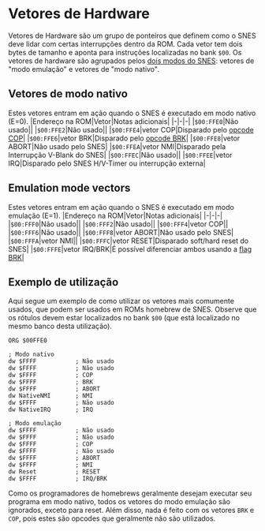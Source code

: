 # Vetores de Hardware
Vetores de Hardware são um grupo de ponteiros que definem como o SNES deve lidar com certas interrupções dentro da ROM. Cada vetor tem dois bytes de tamanho e aponta para instruções localizadas no bank `$00`. Os vetores de hardware são agrupados pelos [dois modos do SNES](../processor/flags.md): vetores de "modo emulação" e vetores de "modo nativo".

## Vetores de modo nativo
Estes vetores entram em ação quando o SNES é executado em modo nativo (E=0).
|Endereço na ROM|Vetor|Notas adicionais|
|-|-|-|
|`$00:FFE0`|Não usado||
|`$00:FFE2`|Não usado||
|`$00:FFE4`|vetor COP|Disparado pelo [opcode COP](../indepth/misc.md)|
|`$00:FFE6`|vetor BRK|Disparado pelo [opcode BRK](../indepth/misc.md)|
|`$00:FFE8`|vetor ABORT|Não usado pelo SNES|
|`$00:FFEA`|vetor NMI|Disparado pela Interrupção V-Blank do SNES|
|`$00:FFEC`|Não usado||
|`$00:FFEE`|vetor IRQ|Disparado pelo SNES H/V-Timer ou interrupção externa|

## Emulation mode vectors
Estes vetores entram em ação quando o SNES é executado em modo emulação (E=1).
|Endereço na ROM|Vetor|Notas adicionais|
|-|-|-|
|`$00:FFF0`|Não usado||
|`$00:FFF2`|Não usado||
|`$00:FFF4`|vetor COP||
|`$00:FFF6`|Não usado||
|`$00:FFF8`|vetor ABORT|Não usado pelo SNES|
|`$00:FFFA`|vetor NMI||
|`$00:FFFC`|vetor RESET|Disparado soft/hard reset do SNES|
|`$00:FFFE`|vetor IRQ/BRK|É possível diferenciar ambos usando a [flag BRK](../processor/flags.md)|


## Exemplo de utilização
Aqui segue um exemplo de como utilizar os vetores mais comumente usados, que podem ser usados em ROMs homebrew de SNES. Observe que os rótulos devem estar localizados no bank `$00` (que está localizado no mesmo banco desta utilização).

```
ORG $00FFE0

; Modo nativo
dw $FFFF           ; Não usado
dw $FFFF           ; Não usado
dw $FFFF           ; COP
dw $FFFF           ; BRK
dw $FFFF           ; ABORT
dw NativeNMI       ; NMI
dw $FFFF           ; Não usado
dw NativeIRQ       ; IRQ

; Modo emulação
dw $FFFF           ; Não usado
dw $FFFF           ; Não usado
dw $FFFF           ; COP
dw $FFFF           ; Não usado
dw $FFFF           ; ABORT
dw $FFFF           ; NMI
dw Reset           ; RESET
dw $FFFF           ; IRQ/BRK
```

Como os programadores de homebrews geralmente desejam executar seu programa em modo nativo, todos os vetores do modo emulação são ignorados, exceto para reset. Além disso, nada é feito com os vetores `BRK` e `COP`, pois estes são opcodes que geralmente não são utilizados.
